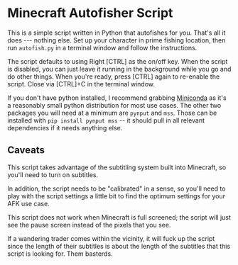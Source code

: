 # Minecraft Autofisher Script

This is a simple script written in Python that autofishes for you. That's all 
it does --- nothing else. Set up your character in prime fishing location, then 
run `autofish.py` in a terminal window and follow the instructions.

The script defaults to using Right [CTRL] as the on/off key. When the script is 
disabled, you can just leave it running in the background while you go and do 
other things. When you're ready, press [CTRL] again to re-enable the script.
Close via [CTRL]+C in the terminal window.

If you don't have python installed, I recommend grabbing 
[Miniconda](https://docs.conda.io/projects/miniconda/en/latest/) as it's a 
reasonably small python distribution for most use cases. The other two packages 
you will need at a minimum are `pynput` and `mss`. Those can be installed with 
`pip install pynput mss` -- it should pull in all relevant dependencies if it 
needs anything else.

## Caveats

This script takes advantage of the subtitling system built into Minecraft, so 
you'll need to turn on subtitles.

In addition, the script needs to be "calibrated" in a sense, so you'll need to 
play with the script settings a little bit to find the optimum settings for your 
AFK use case. 

This script does not work when Minecraft is full screened; the script will just 
see the pause screen instead of the pixels that you see.

If a wandering trader comes within the vicinity, it will fuck up the script since 
the length of their subtitles is about the length of the subtitles that this 
script is looking for. Them basterds.